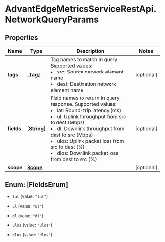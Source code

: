 # AdvantEdgeMetricsServiceRestApi.NetworkQueryParams

## Properties
Name | Type | Description | Notes
------------ | ------------- | ------------- | -------------
**tags** | [**[Tag]**](Tag.md) | Tag names to match in query. Supported values:<br> <li>src: Source network element name <li>dest: Destination network element name | [optional] 
**fields** | **[String]** | Field names to return in query response. Supported values:<br> <li>lat: Round-trip latency (ms)<br> <li>ul: Uplink throughput from src to dest (Mbps) <li>dl: Downlink throughput from dest to src (Mbps) <li>ulos: Uplink packet loss from src to dest (%) <li>dlos: Downlink packet loss from dest to src (%) | [optional] 
**scope** | [**Scope**](Scope.md) |  | [optional] 


<a name="[FieldsEnum]"></a>
## Enum: [FieldsEnum]


* `lat` (value: `"lat"`)

* `ul` (value: `"ul"`)

* `dl` (value: `"dl"`)

* `ulos` (value: `"ulos"`)

* `dlos` (value: `"dlos"`)




